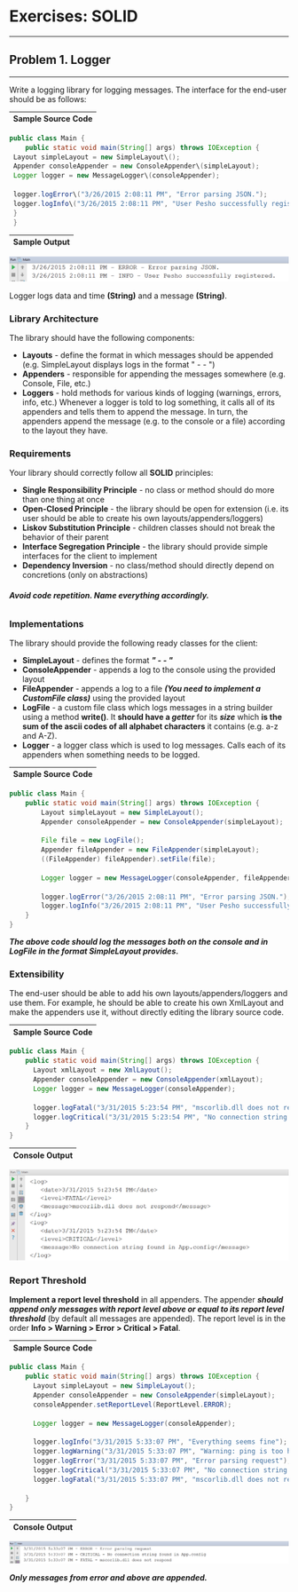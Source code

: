 # **Exercises: SOLID**
---------------
## **Problem 1. Logger**
----------
 Write a logging library for logging messages. The interface for the end-user should be as follows:
 
| Sample Source Code |
| --- |

```java
public class Main {
    public static void main(String[] args) throws IOException {
 Layout simpleLayout = new SimpleLayout\(); 
 Appender consoleAppender = new ConsoleAppender\(simpleLayout); 
 Logger logger = new MessageLogger\(consoleAppender); 
  
 logger.logError\("3/26/2015 2:08:11 PM", "Error parsing JSON."); 
 logger.logInfo\("3/26/2015 2:08:11 PM", "User Pesho successfully registered."); 
 }
 }
```
 
 | Sample Output |
 | --- |                                                                     
  
![sampleOutput](https://github.com/SophiyaYO/SOLIDExercise/blob/master/output0.png)

Logger logs data and time **\(String)** and a message **\(String)**.

### **Library Architecture**

The library should have the following components:
-	**Layouts** - define the format in which messages should be appended \(e.g. SimpleLayout displays logs in the format "<date-time> - <report level> - <message>")
-	**Appenders** - responsible for appending the messages somewhere \(e.g. Console, File, etc.)
-	**Loggers** - hold methods for various kinds of logging \(warnings, errors, info, etc.\)
Whenever a logger is told to log something, it calls all of its appenders and tells them to append the message. In turn, the appenders append the message \(e.g. to the console or a file\) according to the layout they have.

### **Requirements**

Your library should correctly follow all **SOLID** principles:

-	**Single Responsibility Principle** - no class or method should do more than one thing at once
-	**Open-Closed Principle** - the library should be open for extension \(i.e. its user should be able to create his own layouts/appenders/loggers)
-	**Liskov Substitution Principle** - children classes should not break the behavior of their parent
-	**Interface Segregation Principle** - the library should provide simple interfaces for the client to implement
-	**Dependency Inversion** - no class/method should directly depend on concretions \(only on abstractions)

###### _**Avoid code repetition. Name everything accordingly.**_

### **Implementations**

The library should provide the following ready classes for the client:
-	**SimpleLayout** - defines the format **_"<date-time> - <report level> - <message>"_**
-	**ConsoleAppender** - appends a log to the console using the provided layout
-	**FileAppender** - appends a log to a file **_\(You need to implement a CustomFile class)_** using 
the provided layout
-	**LogFile** - a custom file class which logs messages in a string builder using a method **write\(\)**. It **should have a _getter_** for its **_size_** which **is the sum of the ascii codes of all alphabet characters** it contains \(e.g. a-z and A-Z).
-	**Logger** - a logger class which is used to log messages. Calls each of its appenders when something needs to be logged.

|Sample Source Code |
| --- |

```java
public class Main {
    public static void main(String[] args) throws IOException {
        Layout simpleLayout = new SimpleLayout();
        Appender consoleAppender = new ConsoleAppender(simpleLayout);
        
        File file = new LogFile();
        Appender fileAppender = new FileAppender(simpleLayout);
        ((FileAppender) fileAppender).setFile(file);
        
        Logger logger = new MessageLogger(consoleAppender, fileAppender);
        
        logger.logError("3/26/2015 2:08:11 PM", "Error parsing JSON.");
        logger.logInfo("3/26/2015 2:08:11 PM", "User Pesho successfully registered.");
    }
}
```

**_The above code should log the messages both on the console and in LogFile in the format SimpleLayout provides._**


### **Extensibility**

The end-user should be able to add his own layouts/appenders/loggers and use them. For example, he should be able to create his own XmlLayout and make the appenders use it, without directly editing the library source code. 

| Sample Source Code |
| --- |

```java
public class Main {
    public static void main(String[] args) throws IOException {
      Layout xmlLayout = new XmlLayout();
      Appender consoleAppender = new ConsoleAppender(xmlLayout);
      Logger logger = new MessageLogger(consoleAppender);
      
      logger.logFatal("3/31/2015 5:23:54 PM", "mscorlib.dll does not respond");
      logger.logCritical("3/31/2015 5:23:54 PM", "No connection string found in App.config");        
    }
}
```

| Console Output |
| --- |

![ConsoleOutput](https://github.com/SophiyaYO/SOLIDExercise/blob/master/consoleOutput.png)

### **Report Threshold**

**Implement a report level threshold** in all appenders. The appender **_should append only messages with report level above or equal to its report level threshold_** (by default all messages are appended). The report level is in the order **Info > Warning > Error > Critical > Fatal**.

| Sample Source Code |
| --- |

```java
public class Main {
    public static void main(String[] args) throws IOException {
      Layout simpleLayout = new SimpleLayout();
      Appender consoleAppender = new ConsoleAppender(simpleLayout);
      consoleAppender.setReportLevel(ReportLevel.ERROR);
      
      Logger logger = new MessageLogger(consoleAppender);
      
      logger.logInfo("3/31/2015 5:33:07 PM", "Everything seems fine");
      logger.logWarning("3/31/2015 5:33:07 PM", "Warning: ping is too high - disconnect imminent");
      logger.logError("3/31/2015 5:33:07 PM", "Error parsing request");
      logger.logCritical("3/31/2015 5:33:07 PM", "No connection string found in App.config");
      logger.logFatal("3/31/2015 5:33:07 PM", "mscorlib.dll does not respond");
    
    }
}
```

| Console Output |
| --- |

![ConsoleOutput](https://github.com/SophiyaYO/SOLIDExercise/blob/master/consoleOutput2.png)

**_Only messages from error and above are appended._**